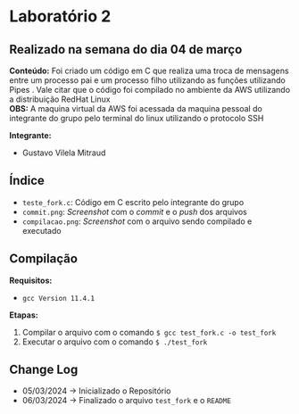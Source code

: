 # Laboratório 2
## Realizado na semana do dia 04 de março

**Conteúdo:** Foi criado um código em C que realiza uma troca de mensagens entre um processo pai e um processo filho utilizando as funções utilizando Pipes . Vale citar que o código foi compilado no ambiente da AWS utilizando a distribuição RedHat Linux <br> 
**OBS:** A maquina virtual da AWS foi acessada da maquina pessoal do integrante do grupo pelo terminal do linux utilizando o protocolo SSH

**Integrante:**
- Gustavo Vilela Mitraud

## Índice
- `teste_fork.c`: Código em C escrito pelo integrante do grupo
- `commit.png`: *Screenshot* com o *commit* e o *push* dos arquivos
- `compilacao.png`: *Screenshot* com o arquivo sendo compilado e executado

## Compilação
**Requisitos:**
- `gcc Version 11.4.1`

**Etapas:**
1. Compilar o arquivo com o comando `$ gcc test_fork.c -o test_fork`
2. Executar o arquivo com o comando `$ ./test_fork`

## Change Log
- 05/03/2024 -> Inicializado o Repositório
- 06/03/2024 -> Finalizado o arquivo `test_fork` e o `README` 
